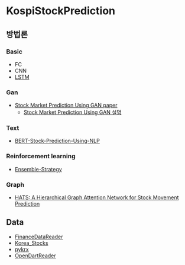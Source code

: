 # KospiStockPrediction



## 방법론
### Basic
- FC
- CNN
- [LSTM](https://keraskorea.github.io/posts/2018-10-25-Keras%EB%A5%BC%20%ED%99%9C%EC%9A%A9%ED%95%9C%20%EC%A3%BC%EC%8B%9D%20%EA%B0%80%EA%B2%A9%20%EC%98%88%EC%B8%A1/)


### Gan 
- [Stock Market Prediction Using GAN paper](http://downloads.hindawi.com/journals/mpe/2018/4907423.pdf)
  - [Stock Market Prediction Using GAN 설명](https://dataplay.tistory.com/9)

### Text
- [BERT-Stock-Prediction-Using-NLP](https://github.com/markbabbe/BERT-Stock-Prediction-Using-NLP)

### Reinforcement learning
- [Ensemble-Strategy](https://github.com/AI4Finance-LLC/Deep-Reinforcement-Learning-for-Automated-Stock-Trading-Ensemble-Strategy-ICAIF-2020)

### Graph
- [HATS: A Hierarchical Graph Attention Network for Stock Movement
Prediction](https://arxiv.org/pdf/1908.07999.pdf#page=13&zoom=100,73,886)


## Data
- [FinanceDataReader](https://github.com/FinanceData/FinanceDataReader)
- [Korea_Stocks](https://github.com/choosunsick/Korea_Stocks)
- [pykrx](https://github.com/sharebook-kr/pykrx)
- [OpenDartReader](https://github.com/FinanceData/OpenDartReader)
